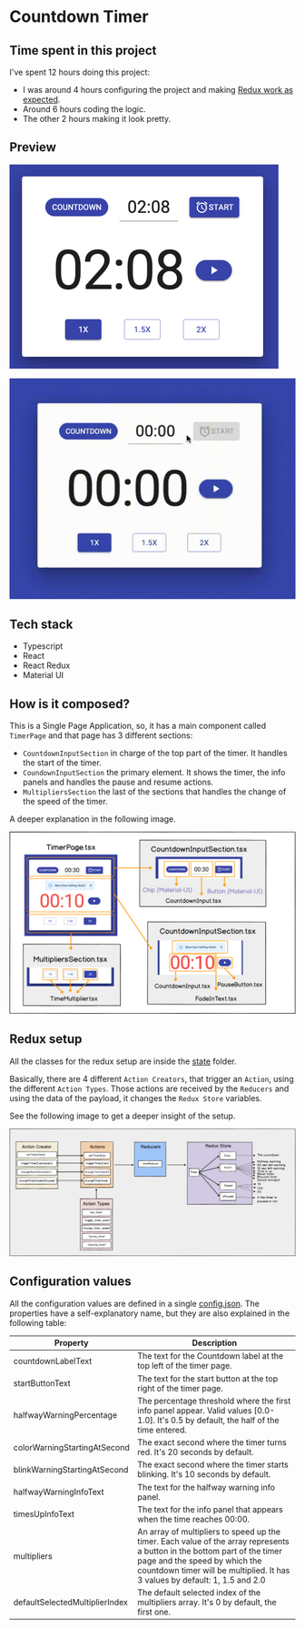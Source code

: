# Countdown Timer

## Time spent in this project
I've spent 12 hours doing this project:
- I was around 4 hours configuring the project and making [Redux work as expected](#redux-setup).
- Around 6 hours coding the logic.
- The other 2 hours making it look pretty.

## Preview 
![Countdown Timer png preview](images/timer.png)

![Countdown Timer gif preview](./images/timer.gif)

## Tech stack
- Typescript
- React
- React Redux
- Material UI

## How is it composed?

This is a Single Page Application, so, it has a main component called `TimerPage` and that page has 3 different sections:
- `CountdownInputSection` in charge of the top part of the timer. It handles the start of the timer.
- `CoundownInputSection` the primary element. It shows the timer, the info panels and handles the pause and resume actions.
- `MultipliersSection` the last of the sections that handles the change of the speed of the timer.

A deeper explanation in the following image.

![Components explanation](images/components.png)

## Redux setup

All the classes for the redux setup are inside the [state](./src/state) folder.

Basically, there are 4 different `Action Creators`, that trigger an `Action`, using the different `Action Types`. 
Those actions are received by the `Reducers` and using the data of the payload, it changes the `Redux Store` variables.

See the following image to get a deeper insight of the setup.

![Redux setup](images/redux.png)

## Configuration values

All the configuration values are defined in a single [config.json](./src/pages/config.json). 
The properties have a self-explanatory name, but they are also explained in the following table:

| Property      | Description |
| -----------   | ----------- |
| countdownLabelText      | The text for the Countdown label at the top left of the timer page. |
| startButtonText   | The text for the start button at the top right of the timer page.        |
| halfwayWarningPercentage   | The percentage threshold where the first info panel appear. Valid values [0.0-1.0]. It's 0.5 by default, the half of the time entered. |
| colorWarningStartingAtSecond   | The exact second where the timer turns red. It's 20 seconds by default.  |
| blinkWarningStartingAtSecond   | The exact second where the timer starts blinking. It's 10 seconds by default. |
| halfwayWarningInfoText   | The text for the halfway warning info panel. |
| timesUpInfoText   | The text for the info panel that appears when the time reaches 00:00. |
| multipliers   | An array of multipliers to speed up the timer. Each value of the array represents a button in the bottom part of the timer page and the speed by which the countdown timer will be multiplied. It has 3 values by default: 1, 1.5 and 2.0 |
| defaultSelectedMultiplierIndex   | The default selected index of the multipliers array. It's 0 by default, the first one.|

